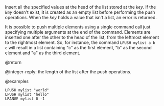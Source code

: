 Insert all the specified values at the head of the list stored at the _key_.
If the _key_ doesn't exist, it is created as an empty list before performing the push operations.
When the _key_ holds a value that isn't a list, an error is returned.

It is possible to push multiple elements using a single command call just specifying multiple arguments at the end of the command.
Elements are inserted one after the other to the head of the list, from the leftmost element to the rightmost element.
So, for instance, the command `LPUSH mylist a b c` will result in a list containing "c" as the first element, "b" as the second element and "a" as the third element.

@return

@integer-reply: the length of the list after the push operations.

@examples

```cli
LPUSH mylist "world"
LPUSH mylist "hello"
LRANGE mylist 0 -1
```
